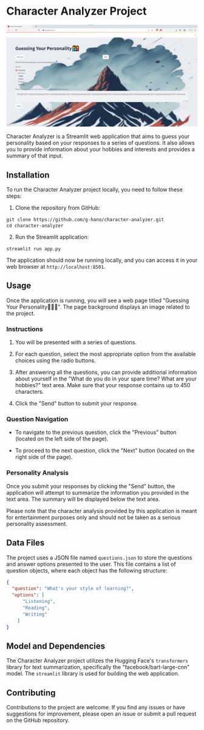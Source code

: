 # Character Analyzer Project

![Character Analyzer](img.png)

Character Analyzer is a Streamlit web application that aims to guess your personality based on your responses to a series of questions. It also allows you to provide information about your hobbies and interests and provides a summary of that input.

## Installation

To run the Character Analyzer project locally, you need to follow these steps:

1. Clone the repository from GitHub:

```
git clone https://github.com/g-hano/character-analyzer.git
cd character-analyzer
```

2. Run the Streamlit application:

```
streamlit run app.py
```

The application should now be running locally, and you can access it in your web browser at `http://localhost:8501`.

## Usage

Once the application is running, you will see a web page titled "Guessing Your Personality👨‍👩‍👦". The page background displays an image related to the project.

### Instructions

1. You will be presented with a series of questions.

2. For each question, select the most appropriate option from the available choices using the radio buttons.

3. After answering all the questions, you can provide additional information about yourself in the "What do you do in your spare time? What are your hobbies?" text area. Make sure that your response contains up to 450 characters.

4. Click the "Send" button to submit your response.

### Question Navigation

- To navigate to the previous question, click the "Previous" button (located on the left side of the page).

- To proceed to the next question, click the "Next" button (located on the right side of the page).

### Personality Analysis

Once you submit your responses by clicking the "Send" button, the application will attempt to summarize the information you provided in the text area. The summary will be displayed below the text area.

Please note that the character analysis provided by this application is meant for entertainment purposes only and should not be taken as a serious personality assessment.

## Data Files

The project uses a JSON file named `questions.json` to store the questions and answer options presented to the user. This file contains a list of question objects, where each object has the following structure:

```json
{
  "question": "What's your style of learning?",
  "options": [
      "Listening",
      "Reading",
      "Writing"
    ]
}
```

## Model and Dependencies

The Character Analyzer project utilizes the Hugging Face's `transformers` library for text summarization, specifically the "facebook/bart-large-cnn" model. The `streamlit` library is used for building the web application.

## Contributing

Contributions to the project are welcome. If you find any issues or have suggestions for improvement, please open an issue or submit a pull request on the GitHub repository.
